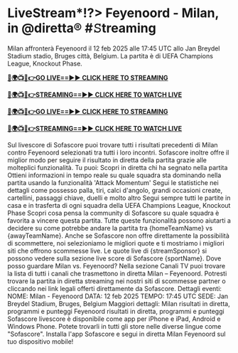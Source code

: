 # LiveStream*!?> Feyenoord - Milan, in @diretta® #𝚂treaming

Milan affronterà Feyenoord il 12 feb 2025 alle 17:45 UTC allo Jan Breydel Stadium stadio, Bruges città, Belgium. La partita è di UEFA Champions League, Knockout Phase.

**[🔴🌍📺📱👉GO LIVE==►► CLICK HERE TO STREAMING](https://tinyurl.com/4dwhr6d4)**

**[🔴🌍📺📱👉STREAMING==►► CLICK HERE TO WATCH LIVE](https://tinyurl.com/4dwhr6d4)**

**[🔴🌍📺📱👉GO LIVE==►► CLICK HERE TO STREAMING](https://tinyurl.com/4dwhr6d4)**

**[🔴🌍📺📱👉STREAMING==►► CLICK HERE TO WATCH LIVE](https://tinyurl.com/4dwhr6d4)**

Sul livescore di Sofascore puoi trovare tutti i risultati precedenti di Milan contro Feyenoord selezionati tra tutti i loro incontri. Sofascore inoltre offre il miglior modo per seguire il risultato in diretta della partita grazie alle molteplici funzionalità. Tu puoi: Scopri in diretta chi ha segnato nella partita Ottieni informazioni in tempo reale su quale squadra sta dominando nella partita usando la funzionalità 'Attack Momentum' Segui le statistiche nei dettagli come possesso palla, tiri, calci d'angolo, grandi occasioni create, cartellini, passaggi chiave, duelli e molto altro Segui sempre tutti le partite in casa e in trasferta di ogni squadra della UEFA Champions League, Knockout Phase Scopri cosa pensa la community di Sofascore su quale squadra è favorita a vincere questa partita. Tutte queste funzionalità possono aiutarti a decidere su come potrebbe andare la partita tra {homeTeamName} vs {awayTeamName}. Anche se Sofascore non offre direttamente la possibilità di scommettere, noi selezioniamo le migliori quote e ti mostriamo i migliori siti che offrono scommesse live. Le quote live di {streamSponsor} si possono vedere sulla sezione live score di Sofascore {sportName}. Dove posso guardare Milan vs. Feyenoord? Nella sezione Canali TV puoi trovare la lista di tutti i canali che trasmettono in diretta Milan – Feyenoord. Potresti trovare la partita in diretta streaming nei nostri siti di scommesse partner o cliccando nei link legali offerti direttamente da Sofascore. Dettagli eventi: NOME: Milan - Feyenoord DATA: 12 feb 2025 TEMPO: 17:45 UTC SEDE: Jan Breydel Stadium, Bruges, Belgium Maggiori dettagli: Milan risultati in diretta, programmi e punteggi Feyenoord risultati in diretta, programmi e punteggi Sofascore livescore è disponibile come app per iPhone e iPad, Android e Windows Phone. Potete trovarli in tutti gli store nelle diverse lingue come "Sofascore". Installa l'app Sofascore e segui in diretta Milan Feyenoord sul tuo dispositivo mobile!
